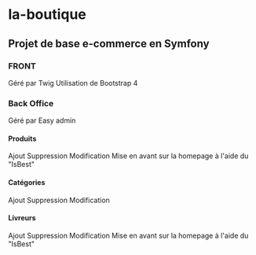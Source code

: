 # la-boutique

## Projet de base e-commerce en Symfony

### FRONT 

Géré par Twig
Utilisation de Bootstrap 4

### Back Office 

Géré par Easy admin 

#### Produits 

Ajout
Suppression
Modification
Mise en avant sur la homepage à l'aide du "IsBest"


#### Catégories

Ajout
Suppression
Modification

#### Livreurs

Ajout
Suppression
Modification
Mise en avant sur la homepage à l'aide du "IsBest"
